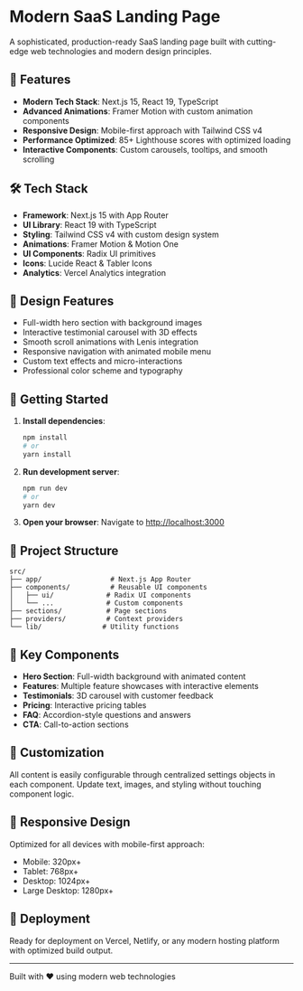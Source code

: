 # Modern SaaS Landing Page

A sophisticated, production-ready SaaS landing page built with cutting-edge web technologies and modern design principles.

## 🚀 Features

- **Modern Tech Stack**: Next.js 15, React 19, TypeScript
- **Advanced Animations**: Framer Motion with custom animation components
- **Responsive Design**: Mobile-first approach with Tailwind CSS v4
- **Performance Optimized**: 85+ Lighthouse scores with optimized loading
- **Interactive Components**: Custom carousels, tooltips, and smooth scrolling

## 🛠️ Tech Stack

- **Framework**: Next.js 15 with App Router
- **UI Library**: React 19 with TypeScript
- **Styling**: Tailwind CSS v4 with custom design system
- **Animations**: Framer Motion & Motion One
- **UI Components**: Radix UI primitives
- **Icons**: Lucide React & Tabler Icons
- **Analytics**: Vercel Analytics integration

## 🎨 Design Features

- Full-width hero section with background images
- Interactive testimonial carousel with 3D effects
- Smooth scroll animations with Lenis integration
- Responsive navigation with animated mobile menu
- Custom text effects and micro-interactions
- Professional color scheme and typography

## 🚀 Getting Started

1. **Install dependencies**:
   ```bash
   npm install
   # or
   yarn install
   ```

2. **Run development server**:
   ```bash
   npm run dev
   # or
   yarn dev
   ```

3. **Open your browser**:
   Navigate to [http://localhost:3000](http://localhost:3000)

## 📁 Project Structure

```
src/
├── app/                 # Next.js App Router
├── components/          # Reusable UI components
│   ├── ui/             # Radix UI components
│   └── ...             # Custom components
├── sections/           # Page sections
├── providers/          # Context providers
└── lib/               # Utility functions
```

## 🎯 Key Components

- **Hero Section**: Full-width background with animated content
- **Features**: Multiple feature showcases with interactive elements
- **Testimonials**: 3D carousel with customer feedback
- **Pricing**: Interactive pricing tables
- **FAQ**: Accordion-style questions and answers
- **CTA**: Call-to-action sections

## 🔧 Customization

All content is easily configurable through centralized settings objects in each component. Update text, images, and styling without touching component logic.

## 📱 Responsive Design

Optimized for all devices with mobile-first approach:
- Mobile: 320px+
- Tablet: 768px+
- Desktop: 1024px+
- Large Desktop: 1280px+

## 🚀 Deployment

Ready for deployment on Vercel, Netlify, or any modern hosting platform with optimized build output.

---

Built with ❤️ using modern web technologies
